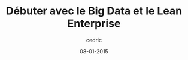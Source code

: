 ---
layout: video
title: "Débuter avec le Big Data et le Lean Enterprise"
author: cedric
date: 08-01-2015
youtube_slug: "OEFOwU0v-P4"
locale: "fr"
labels:
  - workshop
pushed: true
thumbnail: 2015-01-08-workshop-bigdata-leanstartup.jpg
description: Johann Romefort nous a fait le plaisir d'animer un Meetup dans nos locaux afin de présenter les principes du Lean Enterprise et sa relation étroite avec le big data.
---